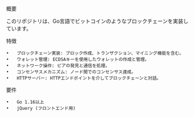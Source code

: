 概要

このリポジトリは、Go言語でビットコインのようなブロックチェーンを実装しています。

特徴

	•	ブロックチェーン実装: ブロック作成、トランザクション、マイニング機能を含む。
	•	ウォレット管理: ECDSAキーを使用したウォレットの作成と管理。
	•	ネットワーク操作: ピアの発見と通信を処理。
	•	コンセンサスメカニズム: ノード間でのコンセンサス達成。
	•	HTTPサーバー: HTTPエンドポイントを介してブロックチェーンと対話。

要件

	•	Go 1.16以上
	•	jQuery (フロントエンド用)

